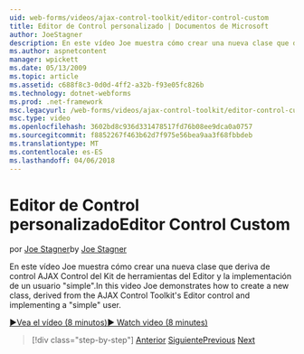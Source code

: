 ```yaml
---
uid: web-forms/videos/ajax-control-toolkit/editor-control-custom
title: Editor de Control personalizado | Documentos de Microsoft
author: JoeStagner
description: En este vídeo Joe muestra cómo crear una nueva clase que deriva de control AJAX Control del Kit de herramientas del Editor y la implementación de un usuario "simple".
ms.author: aspnetcontent
manager: wpickett
ms.date: 05/13/2009
ms.topic: article
ms.assetid: c688f8c3-0d0d-4ff2-a32b-f93e05fc826b
ms.technology: dotnet-webforms
ms.prod: .net-framework
msc.legacyurl: /web-forms/videos/ajax-control-toolkit/editor-control-custom
msc.type: video
ms.openlocfilehash: 3602bd8c936d331478517fd76b08ee9dca0a0757
ms.sourcegitcommit: f8852267f463b62d7f975e56bea9aa3f68fbbdeb
ms.translationtype: MT
ms.contentlocale: es-ES
ms.lasthandoff: 04/06/2018
---
```

<a name="editor-control-custom"></a><span data-ttu-id="27d19-103">Editor de Control personalizado</span><span class="sxs-lookup"><span data-stu-id="27d19-103">Editor Control Custom</span></span>
====================
<span data-ttu-id="27d19-104">por [Joe Stagner](https://github.com/JoeStagner)</span><span class="sxs-lookup"><span data-stu-id="27d19-104">by [Joe Stagner](https://github.com/JoeStagner)</span></span>

<span data-ttu-id="27d19-105">En este vídeo Joe muestra cómo crear una nueva clase que deriva de control AJAX Control del Kit de herramientas del Editor y la implementación de un usuario "simple".</span><span class="sxs-lookup"><span data-stu-id="27d19-105">In this video Joe demonstrates how to create a new class, derived from the AJAX Control Toolkit's Editor control and implementing a "simple" user.</span></span>

[<span data-ttu-id="27d19-106">&#9654;Vea el vídeo (8 minutos)</span><span class="sxs-lookup"><span data-stu-id="27d19-106">&#9654; Watch video (8 minutes)</span></span>](https://channel9.msdn.com/Blogs/ASP-NET-Site-Videos/editor-control-custom)

> [!div class="step-by-step"]
> <span data-ttu-id="27d19-107">[Anterior](editor-control.md)
> [Siguiente](create-a-new-custom-extender.md)</span><span class="sxs-lookup"><span data-stu-id="27d19-107">[Previous](editor-control.md)
[Next](create-a-new-custom-extender.md)</span></span>

